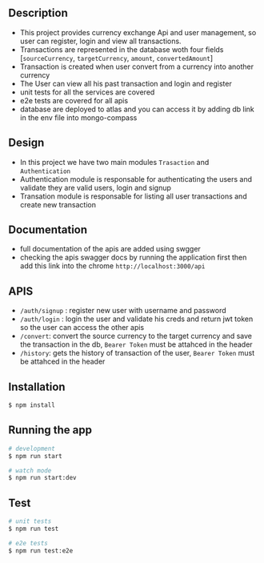 

## Description
- This project provides currency exchange Api and user management, so user can register, login and view all transactions.
- Transactions are represented in the database woth four fields [`sourceCurrency`, `targetCurrency`, `amount`, `convertedAmount`]
- Transaction is created when user convert from a currency into another currency
- The User can view all his past transaction and login and register
- unit tests for all the services are covered
- e2e tests are covered for all apis
- database are deployed to atlas and you can access it by adding db link in the env file into mongo-compass

## Design
- In this project we have two main modules `Trasaction` and `Authentication`
- Authentication module is responsable for authenticating the users and validate they are valid users, login and signup
- Transation module is responsable for listing all user transactions and create new transaction

## Documentation
- full documentation of the apis are added using swgger
- checking the apis swagger docs by running the application first then add this link into the chrome `http://localhost:3000/api`

## APIS
- `/auth/signup`  : register new user with username and password
- `/auth/login`   : login the user and validate his creds and return jwt token so the user can access the other apis
- `/convert`: convert the source currency to the target currency and save the transaction in the db, `Bearer Token` must be attahced in the header
- `/history`: gets the history of transaction of the user, `Bearer Token` must be attahced in the header
## Installation

```bash
$ npm install
```

## Running the app

```bash
# development
$ npm run start

# watch mode
$ npm run start:dev

```

## Test

```bash
# unit tests
$ npm run test

# e2e tests
$ npm run test:e2e

```

